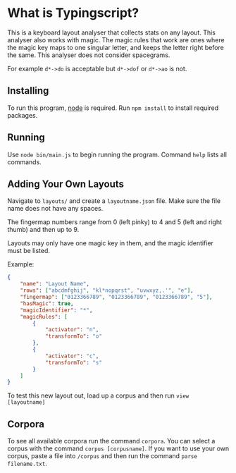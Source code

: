 # What is Typingscript?
This is a keyboard layout analyser that collects stats on any layout. This analyser also works with magic. The magic rules that work are ones where the magic key maps to one singular letter, and keeps the letter right before the same. This analyser does not consider spacegrams.

For example `d*->do` is acceptable but `d*->dof` or `d*->ao` is not.

## Installing
To run this program, [node](https://nodejs.org/en/download) is required. Run `npm install` to install required packages.

## Running
Use `node bin/main.js` to begin running the program. Command `help` lists all commands.

## Adding Your Own Layouts
Navigate to `layouts/` and create a `layoutname.json` file. Make sure the file name does not have any spaces.

The fingermap numbers range from 0 (left pinky) to 4 and 5 (left and right thumb) and then up to 9.

Layouts may only have one magic key in them, and the magic identifier must be listed.

Example:

```json
{
    "name": "Layout Name",
    "rows": ["abcdmfghij", "kl*nopqrst", "uvwxyz,.'", "e"],
    "fingermap": ["0123366789", "0123366789", "0123366789", "5"],
    "hasMagic": true,
    "magicIdentifier": "*",
    "magicRules": [
        {
            "activator": "n",
            "transformTo": "o"
        },
        {
            "activator": "c",
            "transformTo": "s"
        }
    ]
}
```

To test this new layout out, load up a corpus and then run `view [layoutname]`

## Corpora
To see all available corpora run the command `corpora`. You can select a corpus with the command `corpus [corpusname]`. If you want to use your own corpus, paste a file into `/corpus` and then run the command `parse filename.txt`.
